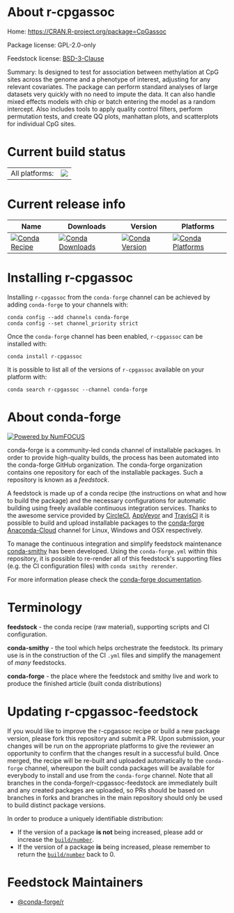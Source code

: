 About r-cpgassoc
================

Home: https://CRAN.R-project.org/package=CpGassoc

Package license: GPL-2.0-only

Feedstock license: [BSD-3-Clause](https://github.com/conda-forge/r-cpgassoc-feedstock/blob/master/LICENSE.txt)

Summary: Is designed to test for association between methylation at CpG sites across the genome and a phenotype of interest, adjusting for any relevant covariates. The package can perform standard analyses of large datasets very quickly with no need to impute the data. It can also handle mixed effects models with chip or batch entering the model as a random intercept. Also includes tools to apply quality control filters, perform permutation tests, and create QQ plots, manhattan plots, and scatterplots for individual CpG sites.

Current build status
====================


<table><tr><td>All platforms:</td>
    <td>
      <a href="https://dev.azure.com/conda-forge/feedstock-builds/_build/latest?definitionId=9756&branchName=master">
        <img src="https://dev.azure.com/conda-forge/feedstock-builds/_apis/build/status/r-cpgassoc-feedstock?branchName=master">
      </a>
    </td>
  </tr>
</table>

Current release info
====================

| Name | Downloads | Version | Platforms |
| --- | --- | --- | --- |
| [![Conda Recipe](https://img.shields.io/badge/recipe-r--cpgassoc-green.svg)](https://anaconda.org/conda-forge/r-cpgassoc) | [![Conda Downloads](https://img.shields.io/conda/dn/conda-forge/r-cpgassoc.svg)](https://anaconda.org/conda-forge/r-cpgassoc) | [![Conda Version](https://img.shields.io/conda/vn/conda-forge/r-cpgassoc.svg)](https://anaconda.org/conda-forge/r-cpgassoc) | [![Conda Platforms](https://img.shields.io/conda/pn/conda-forge/r-cpgassoc.svg)](https://anaconda.org/conda-forge/r-cpgassoc) |

Installing r-cpgassoc
=====================

Installing `r-cpgassoc` from the `conda-forge` channel can be achieved by adding `conda-forge` to your channels with:

```
conda config --add channels conda-forge
conda config --set channel_priority strict
```

Once the `conda-forge` channel has been enabled, `r-cpgassoc` can be installed with:

```
conda install r-cpgassoc
```

It is possible to list all of the versions of `r-cpgassoc` available on your platform with:

```
conda search r-cpgassoc --channel conda-forge
```


About conda-forge
=================

[![Powered by NumFOCUS](https://img.shields.io/badge/powered%20by-NumFOCUS-orange.svg?style=flat&colorA=E1523D&colorB=007D8A)](http://numfocus.org)

conda-forge is a community-led conda channel of installable packages.
In order to provide high-quality builds, the process has been automated into the
conda-forge GitHub organization. The conda-forge organization contains one repository
for each of the installable packages. Such a repository is known as a *feedstock*.

A feedstock is made up of a conda recipe (the instructions on what and how to build
the package) and the necessary configurations for automatic building using freely
available continuous integration services. Thanks to the awesome service provided by
[CircleCI](https://circleci.com/), [AppVeyor](https://www.appveyor.com/)
and [TravisCI](https://travis-ci.com/) it is possible to build and upload installable
packages to the [conda-forge](https://anaconda.org/conda-forge)
[Anaconda-Cloud](https://anaconda.org/) channel for Linux, Windows and OSX respectively.

To manage the continuous integration and simplify feedstock maintenance
[conda-smithy](https://github.com/conda-forge/conda-smithy) has been developed.
Using the ``conda-forge.yml`` within this repository, it is possible to re-render all of
this feedstock's supporting files (e.g. the CI configuration files) with ``conda smithy rerender``.

For more information please check the [conda-forge documentation](https://conda-forge.org/docs/).

Terminology
===========

**feedstock** - the conda recipe (raw material), supporting scripts and CI configuration.

**conda-smithy** - the tool which helps orchestrate the feedstock.
                   Its primary use is in the construction of the CI ``.yml`` files
                   and simplify the management of *many* feedstocks.

**conda-forge** - the place where the feedstock and smithy live and work to
                  produce the finished article (built conda distributions)


Updating r-cpgassoc-feedstock
=============================

If you would like to improve the r-cpgassoc recipe or build a new
package version, please fork this repository and submit a PR. Upon submission,
your changes will be run on the appropriate platforms to give the reviewer an
opportunity to confirm that the changes result in a successful build. Once
merged, the recipe will be re-built and uploaded automatically to the
`conda-forge` channel, whereupon the built conda packages will be available for
everybody to install and use from the `conda-forge` channel.
Note that all branches in the conda-forge/r-cpgassoc-feedstock are
immediately built and any created packages are uploaded, so PRs should be based
on branches in forks and branches in the main repository should only be used to
build distinct package versions.

In order to produce a uniquely identifiable distribution:
 * If the version of a package **is not** being increased, please add or increase
   the [``build/number``](https://docs.conda.io/projects/conda-build/en/latest/resources/define-metadata.html#build-number-and-string).
 * If the version of a package **is** being increased, please remember to return
   the [``build/number``](https://docs.conda.io/projects/conda-build/en/latest/resources/define-metadata.html#build-number-and-string)
   back to 0.

Feedstock Maintainers
=====================

* [@conda-forge/r](https://github.com/conda-forge/r/)

